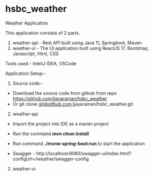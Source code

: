# hsbc_weather
Weather Application

This application consists of 2 parts.

1) weather-api - Rest API built using Java 11, Springboot, Maven
2) weather-ui  - The UI application built using ReactJS 17, Bootstrap, Javascript, Html, CSS

Tools used - InteliJ IDEA, VSCode

Application Setup:-

1) Source code:-

  - Download the source code from github from repo https://github.com/jjayaraman/hsbc_weather
  - Or git clone git@github.com:jjayaraman/hsbc_weather.git



2) weather-api

  - Import the project into IDE as a maven project
  - Run the command **mvn clean install**
  - Run command  **./mvnw spring-boot:run** to start the application

  - Swagger - http://localhost:8080/swagger-ui/index.html?configUrl=/weather/swagger-config

2) weather-ui

 


